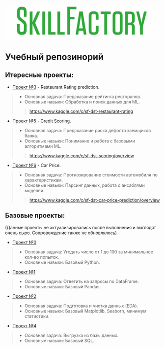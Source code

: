 ![Title PNG "SkillFactory"](https://github.com/blinnikov-ae/skillfactory_rds/blob/master/skillfactory_logo.png)
# Учебный репозинорий

## Итересные проекты:

- [Проект №3](module_3) - Restaurant Rating prediction.
>* Основная задача: Предсказание рейтинга ресторанов.
>* Основные навыки: Обработка и поиск данных для ML.
>> https://www.kaggle.com/c/sf-dst-restaurant-rating

- [Проект №5](module_5) - Credit Scoring.
>* Основная задача: Предсказание риска дефолта заемщиков банка.
>* Основные навыки: Понимание и работа с базовыми алгоритмами ML.
>> https://www.kaggle.com/c/sf-dst-scoring/overview

- [Проект №6](module_6) - Car Price.
>* Основная задача: Прогнозирование стоимости автомобиля по характеристикам.
>* Основные навыки: Парсинг данных, работа с ансаблями моделей.
>> https://www.kaggle.com/c/sf-dst-car-price-prediction/overview

## Базовые проекты:

(Данные проекты не актуализировались после выполнения и выглядят очень сыро. Сопровождение также не обновлялось)

- [Проект №0](module_0)
>* Основная задача: Угодать число от 1 до 100 за минимальное кол-во попыток.
>* Основные навыки: Базовый Python.

- [Проект №1](module_1)
>* Основная задача: Ответить на запросы по DataFrame.
>* Основные навыки: Базовый Pandas.

- [Проект №2](module_2)
>* Основная задача: Подготовка и чистка данных (EDA).
>* Основные навыки: Базовый Matplotlib, Seaborn, минимум статистики.

- [Проект №4](module_4)
>* Основная задача: Выгрузка из базы данных.
>* Основные навыки: Базовый SQL.